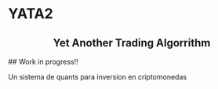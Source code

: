 # YATA2
<center> <h2>Yet Another Trading Algorrithm</h2> </center>
## Work in progress!!

Un sistema de quants para inversion en criptomonedas

